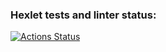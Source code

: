 ### Hexlet tests and linter status:
[![Actions Status](https://github.com/ynb4gang/java-project-72/actions/workflows/hexlet-check.yml/badge.svg)](https://github.com/ynb4gang/java-project-72/actions)